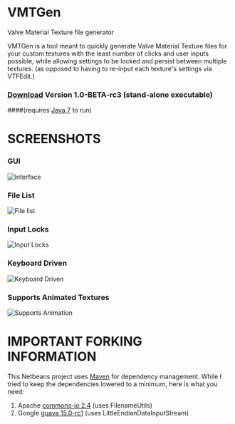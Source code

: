 VMTGen
======

Valve Material Texture file generator

VMTGen is a tool meant to quickly generate Valve Material Texture files for your
custom textures with the least number of clicks and user inputs possible, while
allowing settings to be locked and persist between multiple textures.
(as opposed to having to re-input each texture's settings via VTFEdit.)

### [Download](https://github.com/Xyphos/VMTGen/releases/tag/1.0-BETA-rc3) Version 1.0-BETA-rc3 (stand-alone executable)
####(requires [Java 7](http://www.oracle.com/technetwork/java/javase/downloads/index.html) to run)

# SCREENSHOTS

### GUI
![Interface](https://raw.github.com/Xyphos/VMTGen/master/doc/screenshot.png)

### File List
![File list](https://raw.github.com/Xyphos/VMTGen/master/doc/files.png)

### Input Locks
![Input Locks](https://raw.github.com/Xyphos/VMTGen/master/doc/lock-input.png)

### Keyboard Driven
![Keyboard Driven](https://raw.github.com/Xyphos/VMTGen/master/doc/hotkeys.png)

### Supports Animated Textures
![Supports Animation](https://raw.github.com/Xyphos/VMTGen/master/doc/material.png)



# IMPORTANT FORKING INFORMATION
This Netbeans project uses [Maven](http://maven.apache.org/) for dependency management.
While I tried to keep the dependencies lowered to a minimum, here is what you need:

1. Apache [commons-io 2.4](http://commons.apache.org/proper/commons-io/download_io.cgi) (uses FilenameUtils)
2. Google [guava 15.0-rc1](https://code.google.com/p/guava-libraries/) (uses LittleEndianDataInputStream)
